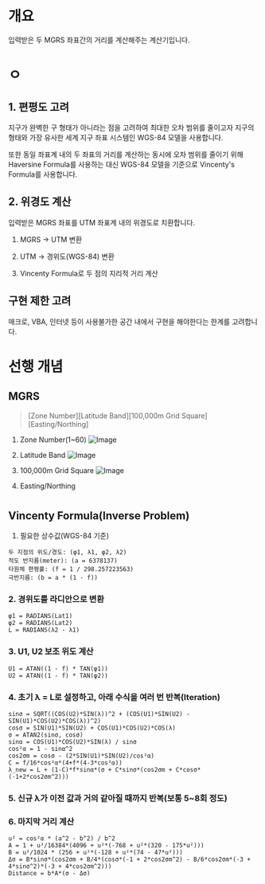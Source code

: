 # 개요
입력받은 두 MGRS 좌표간의 거리를 계산해주는 계산기입니다.

# ㅇ
## 1. 편평도 고려
지구가 완벽한 구 형태가 아니라는 점을 고려하여 최대한 오차 범위를 줄이고자 지구의 형태와 가장 유사한 세계 지구 좌표 시스템인 WGS-84 모델을 사용합니다.

또한 동일 좌표계 내의 두 좌표의 거리를 계산하는 동시에 오차 범위를 줄이기 위해 Haversine Formula를 사용하는 대신 WGS-84 모델을 기준으로 Vincenty's Formula를 사용합니다.

## 2. 위경도 계산
입력받은 MGRS 좌표를 UTM 좌표계 내의 위경도로 치환합니다.


1. MGRS -> UTM 변환

2. UTM ->  경위도(WGS-84) 변환

3. Vincenty Formula로 두 점의 지리적 거리 계산


## 구현 제한 고려

매크로, VBA, 인터넷 등이 사용불가한 공간 내에서 구현을 해야한다는 한계를 고려합니다.

# 선행 개념
## MGRS
> [Zone Number][Latitude Band][100,000m Grid Square][Easting/Northing]

1. Zone Number(1~60)
  ![Image](https://github.com/user-attachments/assets/f0a98788-e945-4706-9fda-aabb3580ba71)

2. Latitude Band
  ![Image](https://github.com/user-attachments/assets/a8bb38c3-2045-46dd-bcca-a92d530f0b9e)

3. 100,000m Grid Square
  ![Image](https://github.com/user-attachments/assets/f69f0b87-520e-4dc1-9ae5-3b4e3504a344)

4. Easting/Northing


#
## Vincenty Formula(Inverse Problem)

1. 필요한 상수값(WGS-84 기준)
```
두 지점의 위도/경도: (φ1, λ1, φ2, λ2)
적도 반지름(meter): (a = 6378137)
타원체 편평률: (f = 1 / 298.257223563)
극반지름: (b = a * (1 - f))
```

### 2. 경위도를 라디안으로 변환
```
φ1 = RADIANS(Lat1)
φ2 = RADIANS(Lat2)
L = RADIANS(λ2 - λ1)
```

### 3. U1, U2 보조 위도 계산
```
U1 = ATAN((1 - f) * TAN(φ1))
U2 = ATAN((1 - f) * TAN(φ2))
```

### 4. 초기 λ = L로 설정하고, 아래 수식을 여러 번 반복(Iteration)
```
sinσ = SQRT((COS(U2)*SIN(λ))^2 + (COS(U1)*SIN(U2) - SIN(U1)*COS(U2)*COS(λ))^2)
cosσ = SIN(U1)*SIN(U2) + COS(U1)*COS(U2)*COS(λ)
σ = ATAN2(sinσ, cosσ)
sinα = COS(U1)*COS(U2)*SIN(λ) / sinσ
cos²α = 1 - sinα^2
cos2σm = cosσ - (2*SIN(U1)*SIN(U2)/cos²α)
C = f/16*cos²α*(4+f*(4-3*cos²α))
λ_new = L + (1-C)*f*sinα*(σ + C*sinσ*(cos2σm + C*cosσ*(-1+2*cos2σm^2)))
```

### 5. 신규 λ가 이전 값과 거의 같아질 때까지 반복(보통 5~8회 정도)

### 6. 마지막 거리 계산
```
u² = cos²α * (a^2 - b^2) / b^2
A = 1 + u²/16384*(4096 + u²*(-768 + u²*(320 - 175*u²)))
B = u²/1024 * (256 + u²*(-128 + u²*(74 - 47*u²)))
Δσ = B*sinσ*(cos2σm + B/4*(cosσ*(-1 + 2*cos2σm^2) - B/6*cos2σm*(-3 + 4*sinσ^2)*(-3 + 4*cos2σm^2)))
Distance = b*A*(σ - Δσ)
```

